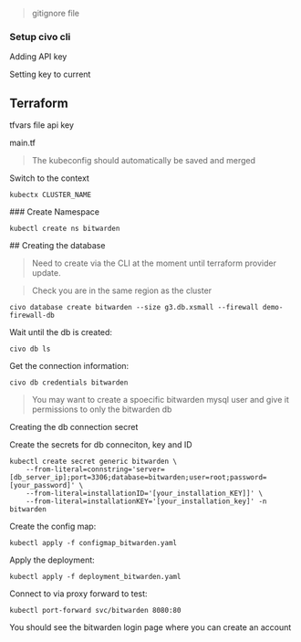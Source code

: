 
> gitignore file


### Setup civo cli

Adding API key

Setting key to current

## Terraform

tfvars file api key

main.tf

> The kubeconfig should automatically be saved and merged

Switch to the context

```
kubectx CLUSTER_NAME
```

### Create Namespace

```
kubectl create ns bitwarden
```

## Creating the database

> Need to create via the CLI at the moment until terraform provider update.

> Check you are in the same region as the cluster

```
civo database create bitwarden --size g3.db.xsmall --firewall demo-firewall-db

```

Wait until the db is created:

```
civo db ls
```

Get the connection information:

```
civo db credentials bitwarden
```

> You may want to create a spoecific bitwarden mysql user and give it permissions to only the bitwarden db

Creating the db connection secret

Create the secrets for db conneciton, key and ID
```
kubectl create secret generic bitwarden \
    --from-literal=connstring='server=[db_server_ip];port=3306;database=bitwarden;user=root;password=[your_password]' \
    --from-literal=installationID='[your_installation_KEY]]' \
    --from-literal=installationKEY='[your_installation_key]' -n bitwarden
```

Create the config map:

```
kubectl apply -f configmap_bitwarden.yaml
```

Apply the deployment:

```
kubectl apply -f deployment_bitwarden.yaml
```

Connect to via proxy forward to test:

```
kubectl port-forward svc/bitwarden 8080:80
```

You should see the bitwarden login page where you can create an account

